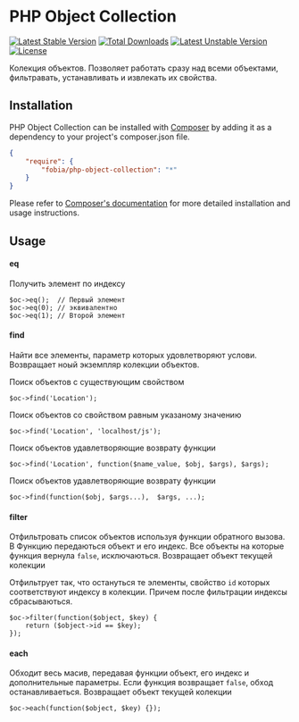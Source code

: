 # PHP Object Collection

[![Latest Stable Version](https://poser.pugx.org/fobia/php-object-collection/v/stable.svg)](https://packagist.org/packages/fobia/php-object-collection) [![Total Downloads](https://poser.pugx.org/fobia/php-object-collection/downloads.svg)](https://packagist.org/packages/fobia/php-object-collection) [![Latest Unstable Version](https://travis-ci.org/fobiaweb/php-object-collection.svg?branch=master)](https://packagist.org/packages/fobia/php-object-collection) [![License](https://poser.pugx.org/fobia/php-object-collection/license.svg)](https://packagist.org/packages/fobia/php-object-collection)

Колекция объектов. Позволяет работать сразу над всеми объектами, фильтравать, устанавливать и извлекать их свойства.


## Installation

PHP Object Collection can be installed with [Composer](http://getcomposer.org)
by adding it as a dependency to your project's composer.json file.

```json
{
    "require": {
        "fobia/php-object-collection": "*"
    }
}
```

Please refer to [Composer's documentation](https://github.com/composer/composer/blob/master/doc/00-intro.md#introduction)
for more detailed installation and usage instructions.


## Usage

#### eq 

Получить элемент по индексу

    $oc->eq();  // Первый элемент
    $oc->eq(0); // эквивалентно
    $oc->eq(1); // Второй элемент


#### find

Найти все элементы, параметр которых удовлетворяют услови. 
Возвращает ноый экземпляр колекции объектов.


Поиск объектов с существующим свойством

    $oc->find('Location');


Поиск объектов со свойством равным указаному значению

    $oc->find('Location', 'localhost/js');


Поиск объектов удавлетворяющие возврату функции

    $oc->find('Location', function($name_value, $obj, $args), $args);


Поиск объектов удавлетворяющие возврату функции

    $oc->find(function($obj, $args...),  $args, ...);



#### filter

Отфильтровать список объектов используя функции обратного вызова. В Функцию передаються объект  и его индекс. Все объекты на которые функция вернула ``false``, исключаються.
Возвращает объект текущей колекции

Отфильтрует так, что остануться те элементы, свойство ``id`` которых соответствуют индексу в колекции. Причем после фильтрации индексы сбрасываються.


    $oc->filter(function($object, $key) {
        return ($object->id == $key);   
    });


#### each

Обходит весь масив, передавая функции объект, его индекс и дополнительные параметры. Если функция возвращает ``false``, обход останавливаеться. 
Возвращает объект текущей колекции

    $oc->each(function($object, $key) {});